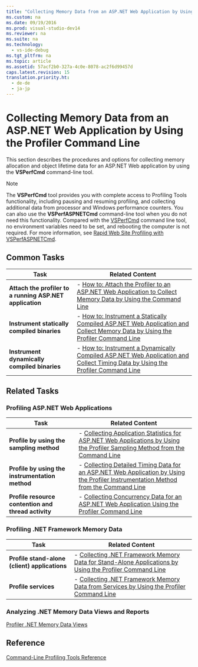 ```yaml
---
title: "Collecting Memory Data from an ASP.NET Web Application by Using the Profiler Command Line"
ms.custom: na
ms.date: 09/19/2016
ms.prod: visual-studio-dev14
ms.reviewer: na
ms.suite: na
ms.technology: 
  - vs-ide-debug
ms.tgt_pltfrm: na
ms.topic: article
ms.assetid: 57acf2b0-327a-4c0e-8078-ac2f6d99457d
caps.latest.revision: 15
translation.priority.ht: 
  - de-de
  - ja-jp
---
```

# Collecting Memory Data from an ASP.NET Web Application by Using the Profiler Command Line
This section describes the procedures and options for collecting memory allocation and object lifetime data for an ASP.NET Web application by using the **VSPerfCmd** command-line tool.  
  
> [!NOTE]
>  The **VSPerfCmd** tool provides you with complete access to Profiling Tools functionality, including pausing and resuming profiling, and collecting additional data from processor and Windows performance counters. You can also use the  **VSPerfASPNETCmd** command-line tool when you do not need this functionality. Compared with the [VSPerfCmd](../vs140/VSPerfCmd.md) command line tool, no environment variables need to be set, and rebooting the computer is not required. For more information, see [Rapid Web Site Profiling with VSPerfASPNETCmd](../vs140/Rapid-Web-Site-Profiling-with-VSPerfASPNETCmd.md).  
  
## Common Tasks  
  
|Task|Related Content|  
|----------|---------------------|  
|**Attach the profiler to a running ASP.NET application**|-   [How to: Attach the Profiler to an ASP.NET Web Application to Collect Memory Data by Using the Command Line](../vs140/How-to--Attach-the-Profiler-to-an-ASP.NET-Web-Application-to-Collect-Memory-Data-by-Using-the-Command-Line.md)|  
|**Instrument statically compiled binaries**|-   [How to: Instrument a Statically Compiled ASP.NET Web Application and Collect Memory Data by Using the Profiler Command Line](../vs140/How-to--Instrument-a-Statically-Compiled-ASP.NET-Web-Application-and-Collect-Memory-Data-by-Using-the-Profiler-Command-Line.md)|  
|**Instrument dynamically compiled binaries**|-   [How to: Instrument a Dynamically Compiled ASP.NET Web Application and Collect Timing Data by Using the Profiler Command Line](../vs140/How-to--Instrument-a-Dynamically-Compiled-ASP.NET-Web-Application-and-Collect-Memory-Data-by-Using-the-Profiler-Command-Line.md)|  
  
## Related Tasks  
  
### Profiling ASP.NET Web Applications  
  
|Task|Related Content|  
|----------|---------------------|  
|**Profile by using the sampling method**|-   [Collecting Application Statistics for ASP.NET Web Applications by Using the Profiler Sampling Method from the Command Line](../vs140/Collecting-Application-Statistics-for-ASP.NET-Web-Applications-Using-the-Profiler-Sampling-Method-from-the-Command-Line.md)|  
|**Profile by using the instrumentation method**|-   [Collecting Detailed Timing Data for an ASP.NET Web Application by Using the Profiler Instrumentation Method from the Command Line](../vs140/Collecting-Detailed-Timing-Data-for-an-ASP.NET-Web-Application-Using-the-Profiler-Instrumentation-Method-from-the-Command-Line.md)|  
|**Profile resource contention and thread activity**|-   [Collecting Concurrency Data for an ASP.NET Web Application Using the Profiler Command Line](../vs140/Collecting-Concurrency-Data-for-an-ASP.NET-Web-Application-Using-the-Profiler-Command-Line.md)|  
  
### Profiling .NET Framework Memory Data  
  
|Task|Related Content|  
|----------|---------------------|  
|**Profile stand-alone (client) applications**|-   [Collecting .NET Framework Memory Data for Stand-Alone Applications by Using the Profiler Command Line](../vs140/Collecting-.NET-Framework-Memory-Data-for-Stand-Alone-Applications-by-Using-the-Profiler-Command-Line.md)|  
|**Profile services**|-   [Collecting .NET Framework Memory Data from Services by Using the Profiler Command Line](../vs140/Collecting-Memory-Data-from-.NET-Framework-Services-by-Using-the-Profiler-Command-Line.md)|  
  
### Analyzing .NET Memory Data Views and Reports  
 [Profiler .NET Memory Data Views](../vs140/.NET-Memory-Data-Views.md)  
  
## Reference  
 [Command-Line Profiling Tools Reference](../vs140/Command-Line-Profiling-Tools-Reference.md)